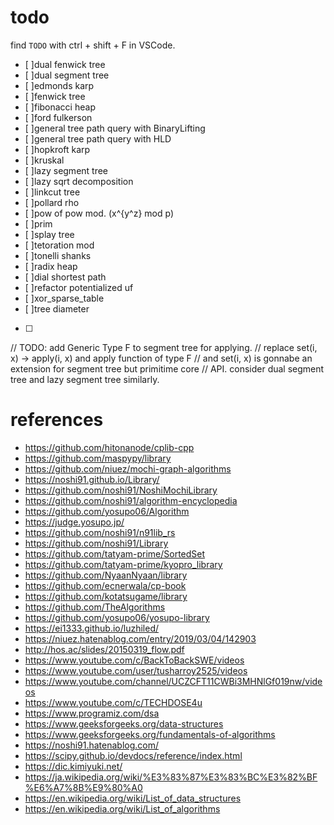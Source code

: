 # todo

find `TODO` with ctrl + shift + F in VSCode.
* [ ]dual fenwick tree
* [ ]dual segment tree
* [ ]edmonds karp
* [ ]fenwick tree
* [ ]fibonacci heap
* [ ]ford fulkerson
* [ ]general tree path query with BinaryLifting
* [ ]general tree path query with HLD
* [ ]hopkroft karp
* [ ]kruskal
* [ ]lazy segment tree
* [ ]lazy sqrt decomposition
* [ ]linkcut tree
* [ ]pollard rho
* [ ]pow of pow mod. (x^{y^z} mod p)
* [ ]prim
* [ ]splay tree
* [ ]tetoration mod
* [ ]tonelli shanks
* [ ]radix heap
* [ ]dial shortest path
* [ ]refactor potentialized uf
* [ ]xor_sparse_table
* [ ]tree diameter
* [ ]

// TODO: add Generic Type F to segment tree for applying.
// replace set(i, x) -> apply(i, x) and apply function of type F
// and set(i, x) is gonnabe an extension for segment tree but primitime core
// API. consider dual segment tree and lazy segment tree similarly.

# references
* https://github.com/hitonanode/cplib-cpp
* https://github.com/maspypy/library
* https://github.com/niuez/mochi-graph-algorithms
* https://noshi91.github.io/Library/
* https://github.com/noshi91/NoshiMochiLibrary
* https://github.com/noshi91/algorithm-encyclopedia
* https://github.com/yosupo06/Algorithm
* https://judge.yosupo.jp/
* https://github.com/noshi91/n91lib_rs
* https://github.com/noshi91/Library
* https://github.com/tatyam-prime/SortedSet
* https://github.com/tatyam-prime/kyopro_library
* https://github.com/NyaanNyaan/library
* https://github.com/ecnerwala/cp-book
* https://github.com/kotatsugame/library
* https://github.com/TheAlgorithms
* https://github.com/yosupo06/yosupo-library
* https://ei1333.github.io/luzhiled/
* https://niuez.hatenablog.com/entry/2019/03/04/142903
* http://hos.ac/slides/20150319_flow.pdf
* https://www.youtube.com/c/BackToBackSWE/videos
* https://www.youtube.com/user/tusharroy2525/videos
* https://www.youtube.com/channel/UCZCFT11CWBi3MHNlGf019nw/videos
* https://www.youtube.com/c/TECHDOSE4u
* https://www.programiz.com/dsa
* https://www.geeksforgeeks.org/data-structures
* https://www.geeksforgeeks.org/fundamentals-of-algorithms
* https://noshi91.hatenablog.com/
* https://scipy.github.io/devdocs/reference/index.html
* https://dic.kimiyuki.net/
* https://ja.wikipedia.org/wiki/%E3%83%87%E3%83%BC%E3%82%BF%E6%A7%8B%E9%80%A0
* https://en.wikipedia.org/wiki/List_of_data_structures
* https://en.wikipedia.org/wiki/List_of_algorithms
